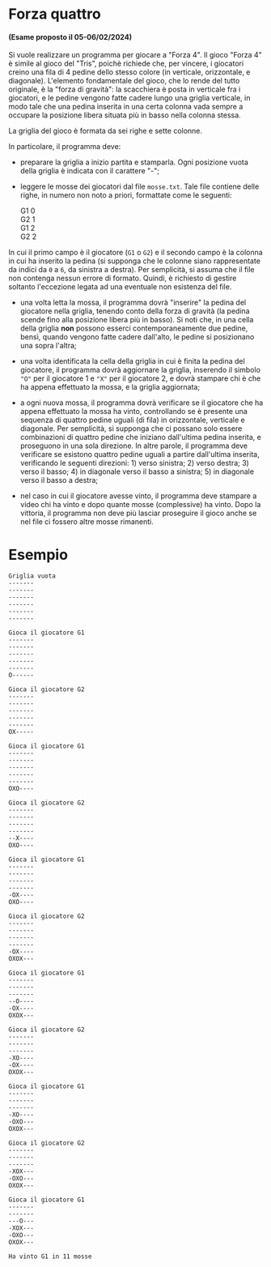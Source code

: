# Forza quattro

#### (Esame proposto il 05-06/02/2024)

Si vuole realizzare un programma per giocare a "Forza 4". Il gioco "Forza 4" è simile al gioco del "Tris", poichè richiede che, per vincere, i giocatori creino una fila di 4 pedine dello stesso colore (in verticale, orizzontale, e diagonale). L'elemento fondamentale del gioco, che lo rende del tutto originale, è la "forza di gravità": la scacchiera è posta in verticale fra i giocatori, e le pedine vengono fatte cadere lungo una griglia verticale, in modo tale che una pedina inserita in una certa colonna vada sempre a occupare la posizione libera situata più in basso nella colonna stessa.

La griglia del gioco è formata da sei righe e sette colonne.

In particolare, il programma deve: 

- preparare la griglia a inizio partita e stamparla. Ogni posizione vuota della griglia è indicata con il carattere "-"; 

- leggere le mosse dei giocatori dal file `mosse.txt`. Tale file contiene delle righe, in numero non noto a priori, formattate come le seguenti:

    G1 0  
    G2 1  
    G1 2  
    G2 2

In cui il primo campo è il giocatore (`G1` o `G2`) e il secondo campo è la colonna in cui ha inserito la pedina (si supponga che le colonne siano rappresentate da indici da `0` a `6`, da sinistra a destra). Per semplicità, si assuma che il file non contenga nessun errore di formato. Quindi, è richiesto di gestire soltanto l'eccezione legata ad una eventuale non esistenza del file.

- una volta letta la mossa, il programma dovrà "inserire" la pedina del giocatore nella griglia, tenendo conto della forza di gravità (la pedina scende fino alla posizione libera più in basso). Si noti che, in una cella della griglia **non** possono esserci contemporaneamente due pedine, bensì, quando vengono fatte cadere dall'alto, le pedine si posizionano una sopra l'altra; 

- una volta identificata la cella della griglia in cui è finita la pedina del giocatore, il programma dovrà aggiornare la griglia, inserendo il simbolo `"O"` per il giocatore 1 e `"X"` per il giocatore 2, e dovrà stampare chi è che ha appena effettuato la mossa, e la griglia aggiornata; 

- a ogni nuova mossa, il programma dovrà verificare se il giocatore che ha appena effettuato la mossa ha vinto, controllando se è presente una sequenza di quattro pedine uguali (di fila) in orizzontale, verticale e diagonale. Per semplicità, si supponga che ci possano solo essere combinazioni di quattro pedine che iniziano dall'ultima pedina inserita, e proseguono in una sola direzione. In altre parole, il programma deve verificare se esistono quattro pedine uguali a partire dall'ultima inserita, verificando le seguenti direzioni: 1) verso sinistra; 2) verso destra; 3) verso il basso; 4) in diagonale verso il basso a sinistra; 5) in diagonale verso il basso a destra;

- nel caso in cui il giocatore avesse vinto, il programma deve stampare a video chi ha vinto e dopo quante mosse (complessive) ha vinto. Dopo la vittoria, il programma non deve più lasciar proseguire il gioco anche se nel file ci fossero altre mosse rimanenti.

# Esempio

    Griglia vuota
    -------
    -------
    -------
    -------
    -------
    -------

    Gioca il giocatore G1
    -------
    -------
    -------
    -------
    -------
    O------

    Gioca il giocatore G2
    -------
    -------
    -------
    -------
    -------
    OX-----

    Gioca il giocatore G1
    -------
    -------
    -------
    -------
    -------
    OXO----

    Gioca il giocatore G2
    -------
    -------
    -------
    -------
    --X----
    OXO----

    Gioca il giocatore G1
    -------
    -------
    -------
    -------
    -OX----
    OXO----

    Gioca il giocatore G2
    -------
    -------
    -------
    -------
    -OX----
    OXOX---

    Gioca il giocatore G1
    -------
    -------
    -------
    --O----
    -OX----
    OXOX---

    Gioca il giocatore G2
    -------
    -------
    -------
    -XO----
    -OX----
    OXOX---

    Gioca il giocatore G1
    -------
    -------
    -------
    -XO----
    -OXO---
    OXOX---

    Gioca il giocatore G2
    -------
    -------
    -------
    -XOX---
    -OXO---
    OXOX---

    Gioca il giocatore G1
    -------
    -------
    ---O---
    -XOX---
    -OXO---
    OXOX---

    Ha vinto G1 in 11 mosse